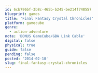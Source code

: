 ```yaml
---
id: 6cb796bf-3b8c-465b-b245-be214f748557
blueprint: games
title: 'Final Fantasy Crystal Chronicles'
platform: gamecube
genre:
  - action-adventure
note: 'BONUS GameCube/GBA Link Cable'
digital: false
physical: true
guide: false
pending: false
posted: '2014-02-10'
slug: final-fantasy-crystal-chronicles
---
```

